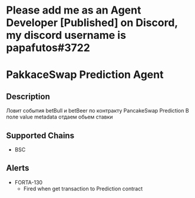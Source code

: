 # Please add me as an Agent Developer [Published] on Discord, my discord username is papafutos#3722


# PakkaceSwap Prediction Agent

## Description

Ловит события betBull и betBeer по контракту PancakeSwap Prediction
В поле value metadata отдаем обьем ставки
## Supported Chains

- BSC

## Alerts


- FORTA-130
  - Fired when get transaction to Prediction contract 

 
